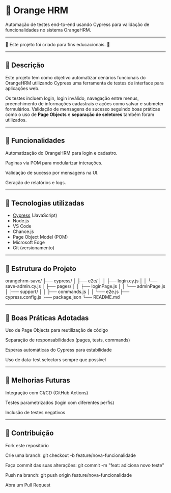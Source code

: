 # 🧪 Orange HRM

Automação de testes end-to-end usando Cypress para validação de funcionalidades no sistema OrangeHRM.

---

:eyes: Este projeto foi criado para fins educacionais. :eyes:

---

## 📌 Descrição

Este projeto tem como objetivo automatizar cenários funcionais do OrangeHRM utilizando Cypress uma ferramenta de testes de interface para aplicações web.

Os testes incluem login, login inválido, navegação entre menus, preenchimento de informações cadastrais e ações como salvar e submeter formulários. Validação de mensagens de sucesso seguindo boas práticas como o uso de **Page Objects** e **separação de seletores** também foram utilizados.

---

## 🧩 Funcionalidades

Automatização do OrangeHRM para login e cadastro.

Paginas via POM para modularizar interações.

Validação de sucesso por mensagens na UI.

Geração de relatórios e logs.

---

## 🚀 Tecnologias utilizadas

- [Cypress](https://www.cypress.io/) (JavaScript)
- Node.js
- VS Code
- Chance.js
- Page Object Model (POM)
- Microsoft Edge
- Git (versionamento)

---

## 📁 Estrutura do Projeto

orangehrm-save/
├── cypress/
│ ├── e2e/
│ │ ├── login.cy.js
│ │ └── save-admin.cy.js
│ ├── pages/
│ │ ├── loginPage.js
│ │ └── adminPage.js
│ ├── support/
│ │ ├── commands.js
│ │ └── e2e.js
├── cypress.config.js
├── package.json
└── README.md

---

## 🧪 Boas Práticas Adotadas

Uso de Page Objects para reutilização de código

Separação de responsabilidades (pages, tests, commands)

Esperas automáticas do Cypress para estabilidade

Uso de data-test selectors sempre que possível

---

## 🧩 Melhorias Futuras

Integração com CI/CD (GitHub Actions)

Testes parametrizados (login com diferentes perfis)

Inclusão de testes negativos

---

## 🤝 Contribuição

Fork este repositório

Crie uma branch: git checkout -b feature/nova-funcionalidade

Faça commit das suas alterações: git commit -m "feat: adiciona novo teste"

Push na branch: git push origin feature/nova-funcionalidade

Abra um Pull Request
